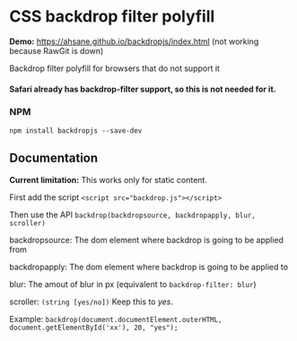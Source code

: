 # CSS backdrop filter polyfill

**Demo:** https://ahsane.github.io/backdropjs/index.html (not working because RawGit is down)

Backdrop filter polyfill for browsers that do not support it

#### Safari already has backdrop-filter support, so this is not needed for it.
### NPM
`npm install backdropjs --save-dev`

## Documentation
**Current limitation:** This works only for static content. 

First add the script
`<script src="backdrop.js"></script>`

Then use the API
`backdrop(backdropsource, backdropapply, blur, scroller)`

backdropsource: The dom element where backdrop is going to be applied from

backdropapply: The dom element where backdrop is going to be applied to

blur: The amout of blur in px (equivalent to `backdrop-filter: blur`)

scroller: `(string [yes/no])` Keep this to *yes*. 

Example: `backdrop(document.documentElement.outerHTML, document.getElementById('xx'), 20, "yes");`
